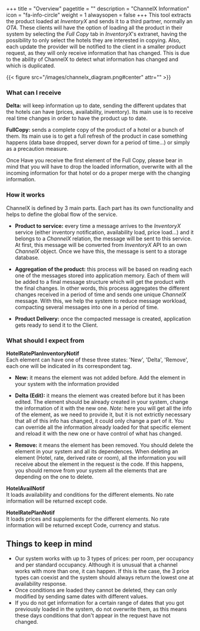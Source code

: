 +++
title = "Overview"
pagetitle = ""
description = "ChannelX Information"
icon = "fa-info-circle"
weight = 1
alwaysopen = false
+++
This tool extracts the product loaded at *InventoryX* and sends it to a third partner, normally an *OTA*. These clients will have the option of loading all the product in their system by selecting the *Full Copy* tab in *InventoryX*'s extranet, having the possibility to only select the hotels they are interested in copying. Also, each update the provider will be notified to the client in a smaller product request, as they will only receive information that has changed. This is due to the ability of ChannelX to detect what information has changed and which is duplicated.

{{< figure src="/images/channelx_diagram.png#center" attr="" >}}

### What can I receive
**Delta:** will keep information up to date, sending the different updates that the hotels can have (prices, availability, inventory). Its main use is to receive real time changes in order to have the product up to date.

**FullCopy:** sends a complete copy of the product of a hotel or a bunch of them. Its main use is to get a full refresh of the product in case something happens (data base dropped, server down for a period of time...) or simply as a precaution measure.

Once Have you receive the first element of the Full Copy, please bear in mind that you will have to drop the loaded information, overwrite with all the incoming information for that hotel or do a proper merge with the changing information.
### How it works
ChannelX is defined by 3 main parts. Each part has its own functionality and helps to define the global flow of the service.

- **Product to service:** every time a message arrives to the *InventoryX* service (either inventory notification, availability load, price load...) and it belongs to a *ChannelX* relation, the message will be sent to this service. At first, this message will be converted from *InventoryX* API to an own *ChannelX* object. Once we have this, the message is sent to a storage database.

- **Aggregation of the product:** this process will be based on reading each one of the messages stored into application memory. Each of them will be added to a final message structure which will get the product with the final changes. In other words, this process aggregates the different changes received in a period of time and sends one unique *ChannelX* message. With this, we help the system to reduce message workload, compacting several messages into one in a period of time. 

- **Product Delivery:** once the compacted message is created, application gets ready to send it to the Client. 

### What should I expect from
**HotelRatePlanInventoryNotif**\
Each element can have one of these three states: 'New', 'Delta', 'Remove', each one will be indicated in its correspondent tag.

- **New:** it means the element was not added before. Add the element in your system with the information provided

- **Delta (Edit):** it means the element was created before but it has been edited. The element should be already created in your system, change the information of it with the new one. *Note:* here you will get all the info of the element, as we need to provide it, but it is not extrictly necessary that all of this info has changed, it could only change a part of it. You can override all the information already loaded for that specific element and reload it with the new one or have control of what has changed.

- **Remove:** it means the element has been removed. You should delete the element in your system and all its dependences. When deleting an element (Hotel, rate, derived rate or room), all the information you will receive about the element in the request is the code. If this happens, you should remove from your system all the elements that are depending on the one to delete.

**HotelAvailNotif**\
It loads availability and conditions for the different elements. No rate information will be returned except code.

**HotelRatePlanNotif**\
It loads prices and supplements for the different elements. No rate information will be returned except Code, currency and status.
## Things to keep in mind
- Our system works with up to 3 types of prices: per room, per occupancy and per standard occupancy. Although it is unusual that a channel works with more than one, it can happen. If this is the case, the 3 price types can coexist and the system should always return the lowest one at availability response. 
- Once conditions are loaded they cannot be deleted, they can only modified by sending same dates with different values.
- If you do not get information for a certain range of dates that you got previously loaded in the system, do not overwrite them, as this means these days conditions that don't appear in the request have not changed. 


